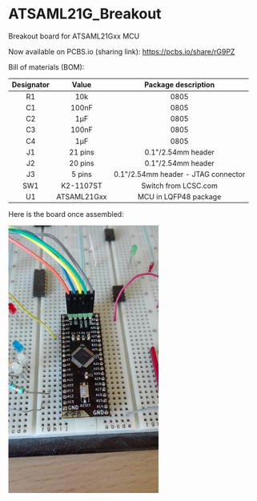 # ATSAML21G_Breakout
Breakout board for ATSAML21Gxx MCU

Now available on PCBS.io (sharing link): 
https://pcbs.io/share/rG9PZ

Bill of materials (BOM):

|  Designator  | Value |  Package description |
|     :---:      |     :---:      |     :---:      |
|R1 | 10k | 0805 |
|C1 | 100nF | 0805 |
|C2 | 1µF | 0805 |
|C3 | 100nF | 0805 |
|C4 | 1µF | 0805 |
|J1 | 21 pins | 0.1"/2.54mm header |
|J2 | 20 pins | 0.1"/2.54mm header |
|J3 | 5 pins | 0.1"/2.54mm header - JTAG connector |
|SW1 | K2-1107ST | Switch from LCSC.com |
|U1 | ATSAML21Gxx | MCU in LQFP48 package |

Here is the board once assembled:

<img width=300 src="Assembled_Board.jpg" alt="drawing"/>
